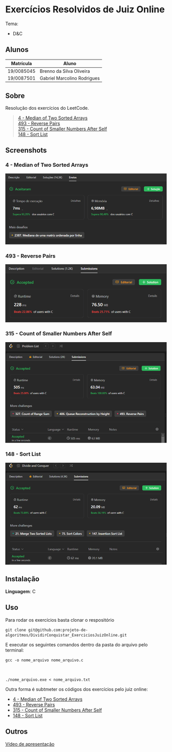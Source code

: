 # Exercícios Resolvidos de Juiz Online

Tema:

- D&C

## Alunos

| Matrícula  | Aluno                       |
| ---------- | --------------------------- |
| 19/0085045 | Brenno da Silva Oliveira    |
| 19/0087501 | Gabriel Marcolino Rodrigues |

## Sobre

Resolução dos exercícios do LeetCode.

> [4 - Median of Two Sorted Arrays](https://leetcode.com/problems/median-of-two-sorted-arrays/description/)<br>
> [493 - Reverse Pairs](https://leetcode.com/problems/reverse-pairs/description/)<br>
> [315 - Count of Smaller Numbers After Self](https://leetcode.com/problems/count-of-smaller-numbers-after-self/description/)<br>
> [148 - Sort List](https://leetcode.com/problems/sort-list/description/)<br>


## Screenshots

### 4 - Median of Two Sorted Arrays
![4 - Median of Two Sorted Arrays](./4/MedianOfTwoSortedArrays.png)

### 493 - Reverse Pairs
![493 - Reverse Pairs](./493/493.png)

### 315 - Count of Smaller Numbers After Self
![315 - Count of Smaller Numbers After Self](./315/315.PNG)

### 148 - Sort List
![148 - Sort List](./148/148.PNG)

## Instalação

**Linguagem**: C

## Uso

Para rodar os exercícios basta clonar o respositório

    git clone git@github.com:projeto-de-algoritmos/DividirConquistar_ExerciciosJuizOnline.git

E executar os seguintes comandos dentro da pasta do arquivo pelo terminal:

    gcc -o nome_arquivo nome_arquivo.c

<br>

    ./nome_arquivo.exe < nome_arquivo.txt

Outra forma é subtmeter os códigos dos exercícios pelo juiz online:

- [4 - Median of Two Sorted Arrays](https://leetcode.com/problems/median-of-two-sorted-arrays/)
- [493 - Reverse Pairs](https://leetcode.com/problems/reverse-pairs/)
- [315 - Count of Smaller Numbers After Self](https://leetcode.com/problems/count-of-smaller-numbers-after-self/)
- [148 - Sort List](https://leetcode.com/problems/sort-list/)

## Outros

[Vídeo de apresentação]()
